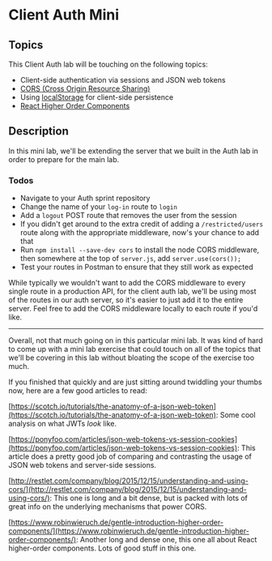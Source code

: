 # Client Auth Mini

## Topics
This Client Auth lab will be touching on the following topics:
 * Client-side authentication via sessions and JSON web tokens
 * [CORS (Cross Origin Resource Sharing)](https://en.wikipedia.org/wiki/Cross-origin_resource_sharing)
 * Using [localStorage](https://developer.mozilla.org/en-US/docs/Web/API/Window/localStorage) for client-side persistence
 * [React Higher Order Components](https://facebook.github.io/react/docs/higher-order-components.html)

## Description
In this mini lab, we'll be extending the server that we built in the Auth lab in order to prepare for the main lab.

### Todos
 * Navigate to your Auth sprint repository
 * Change the name of your `log-in` route to `login` 
 * Add a `logout` POST route that removes the user from the session
 * If you didn't get around to the extra credit of adding a `/restricted/users` route along with the appropriate middleware, now's your chance to add that
 * Run `npm install --save-dev cors` to install the node CORS middleware, then somewhere at the top of `server.js`, add `server.use(cors());`
 * Test your routes in Postman to ensure that they still work as expected

While typically we wouldn't want to add the CORS middleware to every single route in a production API, for the client auth lab, we'll be using most of the 
routes in our auth server, so it's easier to just add it to the entire server. Feel free to add the CORS middleware locally to each route if you'd like. 

---

Overall, not that much going on in this particular mini lab. It was kind of hard to come up with a mini lab exercise that could touch on all of the topics
that we'll be covering in this lab without bloating the scope of the exercise too much. 

If you finished that quickly and are just sitting around twiddling your thumbs now, here are a few good articles to read:

[https://scotch.io/tutorials/the-anatomy-of-a-json-web-token](https://scotch.io/tutorials/the-anatomy-of-a-json-web-token): Some cool analysis on what JWTs
_look_ like.

[https://ponyfoo.com/articles/json-web-tokens-vs-session-cookies](https://ponyfoo.com/articles/json-web-tokens-vs-session-cookies): This article does a pretty
good job of comparing and contrasting the usage of JSON web tokens and server-side sessions. 

[http://restlet.com/company/blog/2015/12/15/understanding-and-using-cors/](http://restlet.com/company/blog/2015/12/15/understanding-and-using-cors/): This one
is long and a bit dense, but is packed with lots of great info on the underlying mechanisms that power CORS.

[https://www.robinwieruch.de/gentle-introduction-higher-order-components/](https://www.robinwieruch.de/gentle-introduction-higher-order-components/): Another 
long and dense one, this one all about React higher-order components. Lots of good stuff in this one. 
